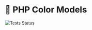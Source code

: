 # 📐 PHP Color Models
[![Tests Status](https://github.com/alecrabbit/php-color-models/workflows/tests/badge.svg)](https://github.com/alecrabbit/php-color-models/actions)
